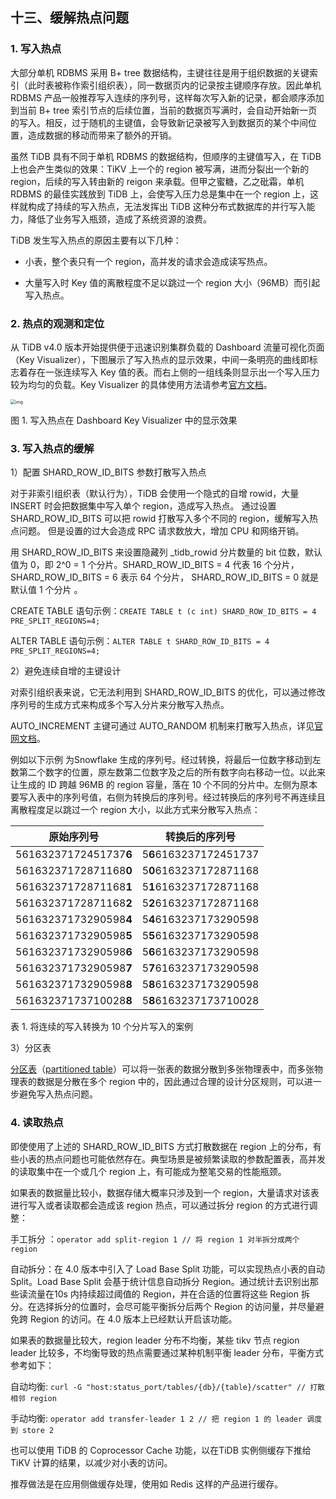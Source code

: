 ## 十三、缓解热点问题

### 1. 写入热点

大部分单机 RDBMS 采用 B+ tree 数据结构，主键往往是用于组织数据的关键索引（此时表被称作索引组织表），同一数据页内的记录按主键顺序存放。因此单机 RDBMS 产品一般推荐写入连续的序列号，这样每次写入新的记录，都会顺序添加到当前 B+ tree 索引节点的后续位置，当前的数据页写满时，会自动开始新一页的写入。相反，过于随机的主键值，会导致新记录被写入到数据页的某个中间位置，造成数据的移动而带来了额外的开销。

虽然 TiDB 具有不同于单机 RDBMS 的数据结构，但顺序的主键值写入，在 TiDB 上也会产生类似的效果：TiKV 上一个的 region 被写满，进而分裂出一个新的 region，后续的写入转由新的 reigon 来承载。但甲之蜜糖，乙之砒霜，单机 RDBMS 的最佳实践放到 TiDB 上，会使写入压力总是集中在一个 region 上，这样就构成了持续的写入热点，无法发挥出 TiDB 这种分布式数据库的并行写入能力，降低了业务写入瓶颈，造成了系统资源的浪费。

TiDB 发生写入热点的原因主要有以下几种：

-   小表，整个表只有一个 region，高并发的请求会造成读写热点。

-   大量写入时 Key 值的离散程度不足以跳过一个 region 大小（96MB）而引起写入热点。

### 2. 热点的观测和定位

从 TiDB v4.0 版本开始提供便于迅速识别集群负载的 Dashboard 流量可视化页面（Key Visualizer），下图展示了写入热点的显示效果，中间一条明亮的曲线即标志着存在一张连续写入 Key 值的表。而右上侧的一组线条则显示出一个写入压力较为均匀的负载。Key Visualizer 的具体使用方法请参考[官方文档](https://docs.pingcap.com/zh/tidb/stable/dashboard-key-visualizer)。

<img src="https://lh6.googleusercontent.com/nTz918HQkl7pwgbUyge35grdq0LfONrwDBZCC1t8hhVWodhv2VRlxTCAJYK-AjRbH_MIikrAG8mcbbgVtf0-6yGaH9-pKartllrwGaYPh3mm9kBWGWBDbtcklT_bUNTtYKqxLXay" alt="img" style="zoom:50%;" />

图 1. 写入热点在 Dashboard Key Visualizer 中的显示效果

### 3. 写入热点的缓解

1）配置 SHARD_ROW_ID_BITS 参数打散写入热点

对于非索引组织表（默认行为），TiDB 会使用一个隐式的自增 rowid，大量 INSERT 时会把数据集中写入单个 region，造成写入热点。 通过设置 SHARD_ROW_ID_BITS 可以把 rowid 打散写入多个不同的 region，缓解写入热点问题。 但是设置的过大会造成 RPC 请求数放大，增加 CPU 和网络开销。

用 SHARD_ROW_ID_BITS 来设置隐藏列 \_tidb_rowid 分片数量的 bit 位数，默认值为 0，即 2\^0 = 1 个分片。SHARD_ROW_ID_BITS = 4 代表 16 个分片， SHARD_ROW_ID_BITS = 6 表示 64 个分片， SHARD_ROW_ID_BITS = 0 就是默认值 1 个分片 。

CREATE TABLE 语句示例：`CREATE TABLE t (c int) SHARD_ROW_ID_BITS = 4 PRE_SPLIT_REGIONS=4;`

ALTER TABLE 语句示例：`ALTER TABLE t SHARD_ROW_ID_BITS = 4 PRE_SPLIT_REGIONS=4;`

2）避免连续自增的主键设计

对索引组织表来说，它无法利用到 SHARD_ROW_ID_BITS 的优化，可以通过修改序列号的生成方式来构成多个写入分片来分散写入热点。

AUTO_INCREMENT 主键可通过 AUTO_RANDOM 机制来打散写入热点，详见[官网文档](https://docs.pingcap.com/zh/tidb/v4.0/troubleshoot-hot-spot-issues#%E4%BD%BF%E7%94%A8-auto_random-%E5%A4%84%E7%90%86%E8%87%AA%E5%A2%9E%E4%B8%BB%E9%94%AE%E7%83%AD%E7%82%B9%E8%A1%A8)。

例如以下示例 为Snowflake 生成的序列号。经过转换，将最后一位数字移动到左数第二个数字的位置，原左数第二位数字及之后的所有数字向右移动一位。以此来让生成的 ID 跨越 96MB 的 region 容量，落在 10 个不同的分片中。左侧为原本要写入表中的序列号值，右侧为转换后的序列号。经过转换后的序列号不再连续且离散程度足以跳过一个 region 大小，以此方式来分散写入热点：

| 原始序列号             | 转换后的序列号         |
| ---------------------- | ---------------------- |
| 56163237172451737**6** | 5**6**6163237172451737 |
| 56163237172871168**0** | 5**0**6163237172871168 |
| 56163237172871168**1** | 5**1**6163237172871168 |
| 56163237172871168**2** | 5**2**6163237172871168 |
| 56163237173290598**4** | 5**4**6163237173290598 |
| 56163237173290598**5** | 5**5**6163237173290598 |
| 56163237173290598**6** | 5**6**6163237173290598 |
| 56163237173290598**7** | 5**7**6163237173290598 |
| 56163237173290598**8** | 5**8**6163237173290598 |
| 56163237173710028**8** | 5**8**6163237173710028 |

表 1. 将连续的写入转换为 10 个分片写入的案例

3）分区表

[分区表](https://docs.pingcap.com/zh/tidb/stable/partitioned-table#%E5%88%86%E5%8C%BA%E8%A1%A8)（[partitioned table](https://docs.pingcap.com/tidb/stable/partitioned-table)）可以将一张表的数据分散到多张物理表中，而多张物理表的数据是分散在多个 region 中的，因此通过合理的设计分区规则，可以进一步避免写入热点问题。

### 4. 读取热点

即使使用了上述的 SHARD_ROW_ID_BITS 方式打散数据在 region 上的分布，有些小表的热点问题也可能依然存在。典型场景是被频繁读取的参数配置表，高并发的读取集中在一个或几个 region 上，有可能成为整笔交易的性能瓶颈。

如果表的数据量比较小，数据存储大概率只涉及到一个 region，大量请求对该表进行写入或者读取都会造成该 region 热点，可以通过拆分
region 的方式进行调整：

手工拆分 ：`operator add split-region 1 // 将 region 1 对半拆分成两个 region`

自动拆分：在 4.0 版本中引入了 Load Base Split 功能，可以实现热点小表的自动 Split。Load Base Split 会基于统计信息自动拆分 Region。通过统计去识别出那些读流量在10s 内持续超过阈值的 Region，并在合适的位置将这些 Region 拆分。在选择拆分的位置时，会尽可能平衡拆分后两个 Region 的访问量，并尽量避免跨 Region 的访问。在 4.0 版本上已经默认开启该功能。

如果表的数据量比较大，region leader 分布不均衡，某些 tikv 节点 region leader 比较多，不均衡导致的热点需要通过某种机制平衡 leader 分布，平衡方式参考如下：

自动均衡: `curl -G "host:status_port/tables/{db}/{table}/scatter" // 打散相邻 region`

手动均衡: `operator add transfer-leader 1 2 // 把 region 1 的 leader 调度到 store 2`

也可以使用 TiDB 的 Coprocessor Cache 功能，以在TiDB 实例侧缓存下推给 TiKV 计算的结果，以减少对小表的访问。

推荐做法是在应用侧做缓存处理，使用如 Redis 这样的产品进行缓存。
